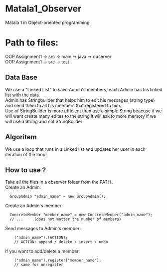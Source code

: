 # Matala1_Observer
Matala 1 in Object-oriented programming
# Path to files:
OOP.Assignment1 -> src -> main -> java -> observer  <br />
OOP.Assignment1 -> src -> test

## Data Base
We use a "Linked List" to save Admin's members, each Admin has his linked list with the data.  <br />
Admin has Stringbuilder that helps him to edit his messages (string type) and send them to all his members that registered to him. <br />
Use of StringBuilder is more efficient than use a simple String beacuse if we will want create many edites to the string it will ask to more memory if we will use a String and not StringBuilder.

## Algoritem
We use a loop that runs in a Linked list and updates her user in each iteration of the loop.

## How to use ?
Take all the files in a observer folder from the PATH .  <br />
Create an Admin:  <br />
```
  GroupAdmin "admin_name" = new GroupAdmin();
```

Create an Admin's member:  <br />
```
  ConcreteMember "member_name" = new ConcreteMember("admin_name");
  // ...     (does not matter the number of members)
```
Send messages to Admin's member:  <br />
```
	("admin_name").(ACTION);
	// ACTION: append / delete / insert / undo
```
If you want to add/delete a member:  <br />
```
	("admin_name").register("member_name");
	// same for unregister
```
